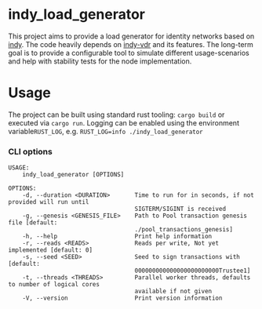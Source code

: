# indy_load_generator
This project aims to provide a load generator for identity networks based on [indy](https://github.com/hyperledger/indy-node).
The code heavily depends on [indy-vdr](https://github.com/hyperledger/indy-vdr) and its features. The long-term goal is to provide a configurable tool to simulate different usage-scenarios and help with stability tests for the node implementation.

# Usage

The project can be built using standard rust tooling: `cargo build` or executed via `cargo run`.
Logging can be enabled using the environment variable`RUST_LOG`, e.g. `RUST_LOG=info ./indy_load_generator`

### CLI options
```
USAGE:
    indy_load_generator [OPTIONS]

OPTIONS:
    -d, --duration <DURATION>       Time to run for in seconds, if not provided will run until
                                    SIGTERM/SIGINT is received
    -g, --genesis <GENESIS_FILE>    Path to Pool transaction genesis file [default:
                                    ./pool_transactions_genesis]
    -h, --help                      Print help information
    -r, --reads <READS>             Reads per write, Not yet implemented [default: 0]
    -s, --seed <SEED>               Seed to sign transactions with [default:
                                    000000000000000000000000Trustee1]
    -t, --threads <THREADS>         Parallel worker threads, defaults to number of logical cores
                                    available if not given
    -V, --version                   Print version information
```
